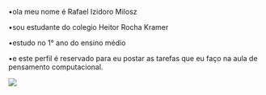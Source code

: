 •ola meu nome é Rafael Izidoro Milosz

•sou estudante do colegio Heitor Rocha Kramer 

•estudo no 1° ano do ensino médio 

•e este perfil é reservado para eu postar as 
tarefas que eu faço na aula de pensamento computacional.

 ![](.gif)
